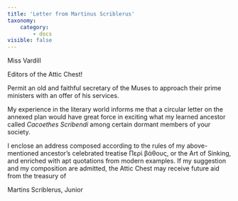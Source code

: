 ```yaml
---
title: 'Letter from Martinus Scriblerus'
taxonomy:
    category:
        - docs
visible: false
---
```


<div class="author">Miss Vardill</div>

Editors of the Attic Chest!

Permit an old and faithful secretary of the Muses to approach their prime ministers with an offer of his services.  

My experience in the literary world informs me that a circular letter on the annexed plan would have great force in exciting what my learned ancestor called *Cacoethes Scribendi* among certain dormant members of your society.  

I enclose an address composed according to the rules of my above-mentioned ancestor’s celebrated treatise Περί βάθους, or the Art of Sinking, and enriched with apt quotations from modern examples. If my suggestion and my composition are admitted, the Attic Chest may receive future aid from the treasury of 

Martins Scriblerus, Junior